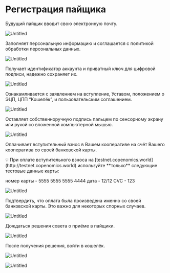 
# Регистрация пайщика

Будущий пайщик вводит свою электронную почту. 

![Untitled](/assets/spravka/2.png)

Заполняет персональную информацию и соглашается с политикой обработки персональных данных. 

![Untitled](/assets/spravka/3.png)

Получает идентификатор аккаунта и приватный ключ для цифровой подписи, надежно сохраняет их. 

![Untitled](/assets/spravka/4.png)

Ознакамливается с заявлением на вступление, Уставом, положением о ЭЦП, ЦПП “Кошелёк”, и пользовательским соглашением. 

![Untitled](/assets/spravka/5.png)

Оставляет собственноручную подпись пальцем по сенсорному экрану или рукой со вложенной компьютерной мышью. 

![Untitled](/assets/spravka/6.png)

Оплачивает вступительный взнос в Вашем кооперативе на счёт Вашего кооператива со своей банковской карты. 

<aside>
💡 При оплате вступительного взноса на [testnet.copenomics.world](http://testnet.copenomics.world) используйте **только** следующие тестовые данные карты: 

номер карты - 5555 5555 5555 4444 
дата - 12/12 
CVC - 123

</aside>

![Untitled](/assets/spravka/7.png)

Подтвердить, что оплата была произведена именно со своей банковской карты. Это важно для некоторых спорных случаев. 

![Untitled](/assets/spravka/8.png)

Дождаться решения совета о приёме в пайщики. 

![Untitled](/assets/spravka/9.png)

После получения решения, войти в кошелёк. 

![Untitled](/assets/spravka/10.png)


![Untitled](/assets/spravka/11.png)
